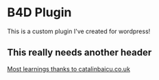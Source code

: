 # B4D Plugin
This is a custom plugin I've created for wordpress!

## This really needs another header

[Most learnings thanks to catalinbaicu.co.uk](https://www.catalinbaicu.co.uk)
